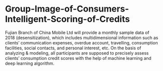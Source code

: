 # Group-Image-of-Consumers-Intelligent-Scoring-of-Credits
 Fujian Branch of China Mobile Ltd will provide a monthly sample data of 2018 (desensitization), which includes multidimensional information such as clients’ communication expenses, overdue account, travelling, consumption facilities, social contacts, and personal interest, etc. On the basis of analyzing &amp; modeling, all participants are supposed to precisely assess clients’ consumption credit scores with the help of machine learning and deep learning algorithm.
